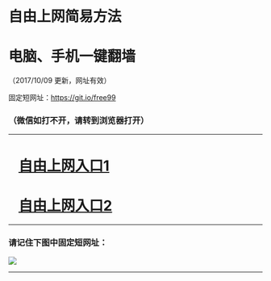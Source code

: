 ﻿# 自由上网简易方法

# 电脑、手机一键翻墙

（2017/10/09 更新，网址有效）

固定短网址：https://git.io/free99

### （微信如打不开，请转到浏览器打开）


***





# &nbsp;&nbsp; <a href="http://ft2784622940.fwq-tz-1001.info/fwqtz01.html?t=100900110714 " target="_blank">自由上网入口1</a>
# &nbsp;&nbsp; <a href="http://ft1528730747.fwq-tz-1002.info/fwqtz02.html?t=100900128369 " target="_blank">自由上网入口2</a>
***

### 请记住下图中固定短网址：

<img src="https://s3-us-west-2.amazonaws.com/fwq-1001/yjfq-20170905okok.png" /> 


***

